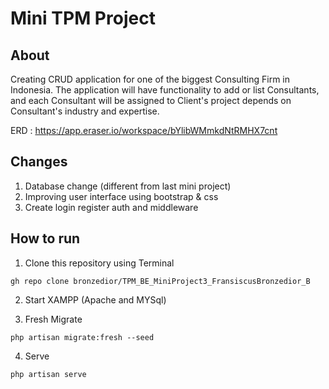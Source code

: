 # Mini TPM Project
## About
Creating CRUD application for one of the biggest Consulting Firm in Indonesia. The application will have functionality to add or list Consultants, and each Consultant will be assigned to Client's project depends on Consultant's industry and expertise. 

ERD : https://app.eraser.io/workspace/bYlibWMmkdNtRMHX7cnt

## Changes
1. Database change (different from last mini project)
2. Improving user interface using bootstrap & css
3. Create login register auth and middleware

## How to run

1. Clone this repository using Terminal
```
gh repo clone bronzedior/TPM_BE_MiniProject3_FransiscusBronzedior_B
```

2. Start XAMPP (Apache and MYSql)

3. Fresh Migrate
```
php artisan migrate:fresh --seed
```

4. Serve
```
php artisan serve
```
